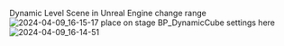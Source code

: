 Dynamic Level Scene in Unreal Engine
change range ![2024-04-09_16-15-17](https://github.com/mitraRome/DynamicLevelScene/assets/83445348/a3935be9-77ba-4d19-b444-d2a1b8d0489e)
place on stage BP_DynamicCube
settings here ![2024-04-09_16-14-51](https://github.com/mitraRome/DynamicLevelScene/assets/83445348/b22631d1-3308-481e-9416-ba96b21ac0b5)
